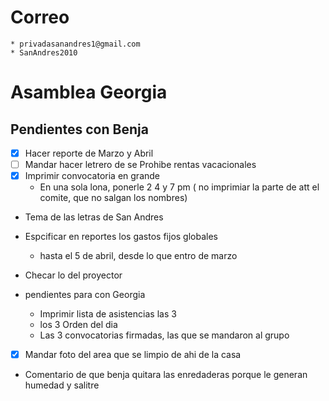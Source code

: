 # Correo
    * privadasanandres1@gmail.com
    * SanAndres2010


# Asamblea Georgia

## Pendientes con Benja

- [x] Hacer reporte de Marzo y Abril
- [ ] Mandar hacer letrero de se Prohibe rentas vacacionales
- [x] Imprimir convocatoria en grande
    * En una sola lona, ponerle 2 4 y 7 pm ( no imprimiar la parte de att el comite, que no salgan los nombres)


* Tema de las letras de San Andres
* Espcificar en reportes los gastos fijos globales
    * hasta el 5 de abril, desde lo que entro de marzo

* Checar lo del proyector


* pendientes para con Georgia
    * Imprimir lista de asistencias las 3
    * los 3 Orden del dia
    * Las 3 convocatorias firmadas, las que se mandaron al grupo
- [x] Mandar foto del area que se limpio de ahi de la casa


* Comentario de que benja quitara las enredaderas porque le generan humedad y salitre
